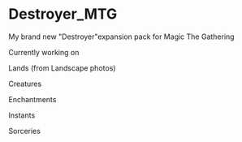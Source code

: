 # Destroyer_MTG
My brand new "Destroyer"expansion pack for Magic The Gathering

Currently working on

Lands (from Landscape photos)

Creatures

Enchantments

Instants

Sorceries

